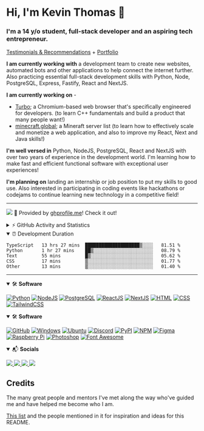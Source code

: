 # Hi, I'm Kevin Thomas 👋 
### I'm a 14 y/o student, full-stack developer and an aspiring tech entrepreneur. 

[Testimonials & Recommendations](https://github.com/trustedmercury/Testimonials) + [Portfolio](https://kevinthomas.codes/)

**I am currently working with** a development team to create new websites, automated bots and other applications to help connect the internet further. Also practicing essential full-stack development skills with Python, Node, PostgreSQL, Express, Fastify, React and NextJS.

**I am currently working on** -
- [Turbo](https://turbobrowser.io/); a Chromium-based web browser that's specifically engineered for developers. (to learn C++ fundamentals and build a product that many people want!)
- [minecraft.global](https://minecraft.global/); a Mineraft server list (to learn how to effectively scale and monetize a web application, and also to improve my React, Next and Java skills!)

**I'm well versed in** Python, NodeJS, PostgreSQL, React and NextJS with over two years of experience in the development world. I'm learning how to make fast and efficient functional software with exceptional user experiences! 

**I'm planning on** landing an internship or job position to put my skills to good use. Also interested in participating in coding events like hackathons or codejams to continue learning new technology in a competitive field!

---

![](https://api.ghprofile.me/view?username=TrustedMercury) 💖 Provided by [ghprofile.me](https://github.com/trustedmercury/ghprofile.me)! Check it out!

<details>
  <summary>⚡ GitHub Activity and Statistics</summary> 
  <img src="https://github-readme-stats.vercel.app/api?username=trustedmercury&count_private=true&show_icons=true&theme=gotham" />
</details>

<details open>
<summary>
⏰ Development Duration
</summary>
<p>
  
<!--START_SECTION:waka-->
```text
TypeScript   13 hrs 27 mins  ████████████████████▒░░░░   81.51 % 
Python       1 hr 27 mins    ██▒░░░░░░░░░░░░░░░░░░░░░░   08.79 % 
Text         55 mins         █▒░░░░░░░░░░░░░░░░░░░░░░░   05.62 % 
CSS          17 mins         ▒░░░░░░░░░░░░░░░░░░░░░░░░   01.77 % 
Other        13 mins         ▒░░░░░░░░░░░░░░░░░░░░░░░░   01.40 % 
```
<!--END_SECTION:waka-->

</p>
</details>

---

<!-- 
[![NAME_HERE](https://img.shields.io/badge/NAME_HERE-COLOR_HERE?style=for-the-badge&logo=NAME_HERE&logoColor=white)]()
-->

<!-- Ignore the indentation -->
<details open>
<summary>🛠 <b>Software</b></summary>
<p>

[![Python](https://img.shields.io/badge/Python-3776AB?style=for-the-badge&logo=python&logoColor=white)]()
[![NodeJS](https://img.shields.io/badge/NodeJS-529f44?style=for-the-badge&logo=node.js&logoColor=white)]()
[![PostgreSQL](https://img.shields.io/badge/PostgreSQL-336791?style=for-the-badge&logo=PostgreSQL&logoColor=white)]()
[![ReactJS](https://img.shields.io/badge/ReactJS-61DAFB?style=for-the-badge&logo=react&logoColor=black)]()
[![NextJS](https://img.shields.io/badge/NextJS-000000?style=for-the-badge&logo=next.js&logoColor=white)]()
[![HTML](https://img.shields.io/badge/HTML-E34F26?style=for-the-badge&logo=html5&logoColor=white)]()
[![CSS](https://img.shields.io/badge/CSS-1572B6?style=for-the-badge&logo=css3&logoColor=white)]()
[![TailwindCSS](https://img.shields.io/badge/TailwindCSS-38B2AC?style=for-the-badge&logo=Tailwind%20CSS&logoColor=white)]()

</p>
</details>

<!-- Ignore the indentation -->
<details open>
<summary>🛠 <b>Software</b></summary>
<p>

[![GitHub](https://img.shields.io/badge/GitHub-181717?style=for-the-badge&logo=GitHub&logoColor=white)]()
[![Windows](https://img.shields.io/badge/Windows-0078D6?style=for-the-badge&logo=Windows&logoColor=white)]()
[![Ubuntu](https://img.shields.io/badge/Ubuntu-E95420?style=for-the-badge&logo=Ubuntu&logoColor=white)]()
[![Discord](https://img.shields.io/badge/Discord-7289DA?style=for-the-badge&logo=Discord&logoColor=white)]() 
[![PyPI](https://img.shields.io/badge/PyPI-3775A9?style=for-the-badge&logo=PyPI&logoColor=white)]()
[![NPM](https://img.shields.io/badge/NPM-CB3837?style=for-the-badge&logo=NPM&logoColor=white)]()
[![Figma](https://img.shields.io/badge/Figma-F24E1E?style=for-the-badge&logo=Figma&logoColor=white)]() 
[![Raspberry Pi](https://img.shields.io/badge/Raspberry%20Pi-C51A4A?style=for-the-badge&logo=Raspberry%20Pi&logoColor=white)]()
[![Photoshop](https://img.shields.io/badge/Photoshop-31A8FF?style=for-the-badge&logo=Adobe%20Photoshop&logoColor=white)]()
[![Font Awesome](https://img.shields.io/badge/Font%20Awesome-339AF0?style=for-the-badge&logo=Font%20Awesome&logoColor=white)]() 

</p>
</details>

<!-- Ignore the indentation -->
<details open>
<summary>📬 <b>Socials</b></summary>
<p>

<a href="mailto:trustedmercury@gmail.com" target="_blank">
  <img src="https://img.shields.io/badge/Email-D14836?style=for-the-badge&logo=Gmail&logoColor=white" />
</a>
<a href="https://github.com/trustedmercury" target="_blank">
  <img src="https://img.shields.io/badge/GITHUB-181717?style=for-the-badge&logo=github" />
</a>
<a href="https://discord.gg/32aMzp8" target="_blank">
  <img src="https://img.shields.io/badge/DISCORD-7289DA?style=for-the-badge&logo=discord&logoColor=white" />
</a>
<a href="https://twitter.com/trustedmercury" target="_blank" href="https://twitter.com/TrustedMercury">
  <img src="https://img.shields.io/badge/TWITTER-1DA1F2?style=for-the-badge&logo=twitter&logoColor=white" />
</a>

</p>
</details>

## Credits
The many great people and mentors I've met along the way who've guided me and have helped me become who I am.

[This list](https://github.com/abhisheknaiidu/awesome-github-profile-readme) and the people mentioned in it for inspiration and ideas for this README.
